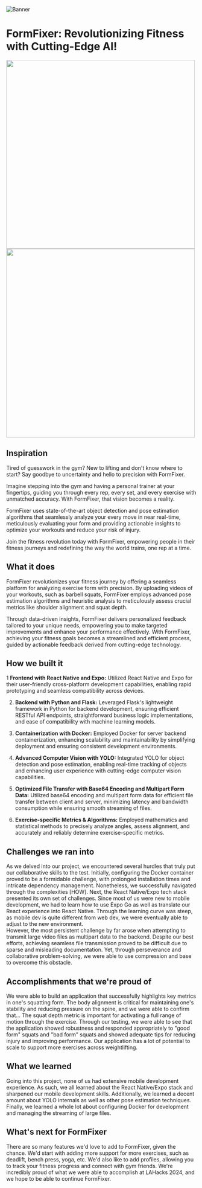 ![Banner](res/banner.png)

# FormFixer: Revolutionizing Fitness with Cutting-Edge AI!

<img src="res/squat_good.jpg" width=500> <img src="res/squat_bad.jpg" width=500>

## Inspiration

Tired of guesswork in the gym? New to lifting and don't know where to start? Say goodbye to uncertainty and hello to precision with FormFixer.

Imagine stepping into the gym and having a personal trainer at your fingertips, guiding you through every rep, every set, and every exercise with unmatched accuracy. With FormFixer, that vision becomes a reality.

FormFixer uses state-of-the-art object detection and pose estimation algorithms that seamlessly analyze your every move in near real-time, meticulously evaluating your form and providing actionable insights to optimize your workouts and reduce your risk of injury.

Join the fitness revolution today with FormFixer, empowering people in their fitness journeys and redefining the way the world trains, one rep at a time.

## What it does

FormFixer revolutionizes your fitness journey by offering a seamless platform for analyzing exercise form with precision. By uploading videos of your workouts, such as barbell squats, FormFixer employs advanced pose estimation algorithms and heuristic analysis to meticulously assess crucial metrics like shoulder alignment and squat depth.

Through data-driven insights, FormFixer delivers personalized feedback tailored to your unique needs, empowering you to make targeted improvements and enhance your performance effectively. With FormFixer, achieving your fitness goals becomes a streamlined and efficient process, guided by actionable feedback derived from cutting-edge technology.

## How we built it

1 **Frontend with React Native and Expo:** Utilized React Native and Expo for their user-friendly cross-platform development capabilities, enabling rapid prototyping and seamless compatibility across devices.

2. **Backend with Python and Flask:** Leveraged Flask's lightweight framework in Python for backend development, ensuring efficient RESTful API endpoints, straightforward business logic implementations, and ease of compatibility with machine learning models.

3. **Containerization with Docker:** Employed Docker for server backend containerization, enhancing scalability and maintainability by simplifying deployment and ensuring consistent development environments.

4. **Advanced Computer Vision with YOLO:** Integrated YOLO for object detection and pose estimation, enabling real-time tracking of objects and enhancing user experience with cutting-edge computer vision capabilities.

5. **Optimized File Transfer with Base64 Encoding and Multipart Form Data:** Utilized base64 encoding and multipart form data for efficient file transfer between client and server, minimizing latency and bandwidth consumption while ensuring smooth streaming of files.

6. **Exercise-specific Metrics & Algorithms:** Employed mathematics and statistical methods to precisely analyze angles, assess alignment, and accurately and reliably determine exercise-specific metrics.

## Challenges we ran into

As we delved into our project, we encountered several hurdles that truly put our collaborative skills to the test. Initially, configuring the Docker container proved to be a formidable challenge, with prolonged installation times and intricate dependency management. Nonetheless, we successfully navigated through the complexities [HOW].
Next, the React Native/Expo tech stack presented its own set of challenges. Since most of us were new to mobile development, we had to learn how to use Expo Go as well as translate our React experience into React Native. Through the learning curve was steep, as mobile dev is quite different from web dev, we were eventually able to adjust to the new environment.  
However, the most persistent challenge by far arose when attempting to transmit large video files as multipart data to the backend. Despite our best efforts, achieving seamless file transmission proved to be difficult due to sparse and misleading documentation. Yet, through perseverance and collaborative problem-solving, we were able to use compression and base to overcome this obstacle.

## Accomplishments that we're proud of
We were able to build an application that successfully highlights key metrics in one's squatting form. The body alignment is critical for maintaining one's stability and reducing pressure on the spine, and we were able to confirm that… The squat depth metric is important for activating a full range of motion through the exercise. Through our testing, we were able to see that the application showed robustness and responded appropriately to "good form" squats and "bad form" squats and showed adequate tips for reducing injury and improving performance. Our application has a lot of potential to scale to support more exercises across weightlifting. 

## What we learned

Going into this project, none of us had extensive mobile development experience. As such, we all learned about the React Native/Expo stack and sharpened our mobile development skills. Additionally, we learned a decent amount about YOLO internals as well as other pose estimation techniques. Finally, we learned a whole lot about configuring Docker for development and managing the streaming of large files.

## What's next for FormFixer

There are so many features we'd love to add to FormFixer, given the chance. We'd start with adding more support for more exercises, such as deadlift, bench press, yoga, etc. We'd also like to add profiles, allowing you to track your fitness progress and connect with gym friends. We're incredibly proud of what we were able to accomplish at LAHacks 2024, and we hope to be able to continue FormFixer.
